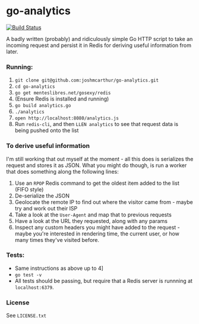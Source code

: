 go-analytics
============

[![Build Status](https://travis-ci.org/joshmcarthur/go-analytics.png?branch=master)](https://travis-ci.org/joshmcarthur/go-analytics)

A badly written (probably) and ridiculously simple Go HTTP script to take an incoming request and persist it in Redis for deriving useful information from later.

### Running:

1. `git clone git@github.com:joshmcarthur/go-analytics.git`
2. `cd go-analytics`
3. `go get menteslibres.net/gosexy/redis`
4. (Ensure Redis is installed and running)
5. `go build analytics.go`
6. `./analytics`
7. `open http://localhost:8080/analytics.js` 
8. Run `redis-cli`, and then `LLEN analytics` to see that request data is being pushed onto the list

### To derive useful information

I'm still working that out myself at the moment - all this does is serializes the request and stores it as JSON. What you might do though, is run a worker that does something along the following lines:

1. Use an `RPOP` Redis command to get the oldest item added to the list (FIFO style)
2. De-serialize the JSON
3. Geolocate the remote IP to find out where the visitor came from - maybe try and work out their ISP
4. Take a look at the `User-Agent` and map that to previous requests
5. Have a look at the URL they requested, along with any params
6. Inspect any custom headers you might have added to the request - maybe you're interested in rendering time, the current user, or how many times they've visited before.



### Tests:

* Same instructions as above up to 4]
* `go test -v`
* All tests should be passing, but require that a Redis server is runnning at `localhost:6379`.

### License

See `LICENSE.txt`
